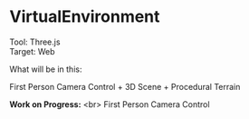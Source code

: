 # VirtualEnvironment

Tool: Three.js  <br />
Target: Web

What will be in this:

First Person Camera Control + 3D Scene + Procedural Terrain  

<b>Work on Progress:</b> <br\>
  First Person Camera Control

